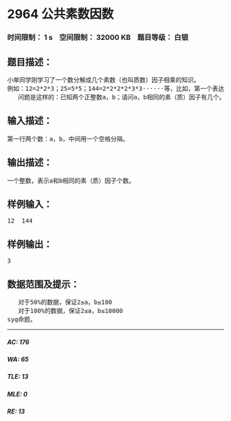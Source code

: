 # 2964 公共素数因数   
### 时间限制： 1 s&nbsp;&nbsp;&nbsp;&nbsp;空间限制： 32000 KB&nbsp;&nbsp;&nbsp;&nbsp;题目等级： 白银  
## 题目描述：  

<pre>
小单同学刚学习了一个数分解成几个素数（也叫质数）因子相乘的知识。
例如：12=2*2*3；25=5*5；144=2*2*2*2*3*3······等，比如，第一个表达式，说明12这个整数可以分解出2、2、3这三个质数因子。老师给他布置了一个作业，小单看来看去，怎么都不会做，只好虚心求教各位同学（他自己睡觉去了！）
   问题是这样的：已知两个正整数a，b；请问a，b相同的素（质）因子有几个。请输出个数。例如：12与144 相同的素（质）因子为2,2,3；则输出3。12与25 相同的素（质）因子没有；则输出0。
</pre>
  
  
## 输入描述：  

<pre>
第一行两个数：a，b，中间用一个空格分隔。
</pre>
  
  
## 输出描述：  

<pre>
一个整数，表示a和b相同的素（质）因子个数。
</pre>
  
  
## 样例输入：  

<pre>
12  144
</pre>
  
  
## 样例输出：  

<pre>
3
</pre>
  
  
## 数据范围及提示：  

<pre>
   对于50%的数据，保证2≤a，b≤100
   对于100%的数据，保证2≤a，b≤10000
syq命题。
</pre>
  
  
***  

##### AC: 176  
##### WA: 65  
##### TLE: 13  
##### MLE: 0  
##### RE: 13  
